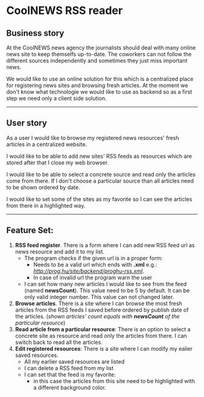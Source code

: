 # CoolNEWS RSS reader

## Business story
At the CoolNEWS news agency the journalists should deal with many online news site to keep themselfs up-to-date. The coworkers can not follow the different sources independently and sometimes they just miss important news.

We would like to use an online solution for this which is a centralized place for registering news sites and browsing fresh articles. At the moment we don't know what technologie we would like to use as backend so as a first step we need only a client side solution.

---
## User story
As a user I would like to browse my registered news resources' fresh articles in a centralized website.

I would like to be able to add new sites' RSS feeds as resources which are stored after that I close my web browser.

I would like to be able to select a concrete source and read only the articles come from there. If I don't choose a particular source than all articles need to be shown ordered by date.

I would like to set some of the sites as my favorite so I can see the articles from there in a highlighted way.

---
## Feature Set:
1. **RSS feed register**. There is a form where I can add new RSS feed url as news resource and add it to my list.
    * The program checks if the given url is in a proper form:
        * Needs to be a valid url which ends with **.xml** e.g.: *http://prog.hu/site/backend/proghu-rss.xml*.
        * In case of invalid url the program warn the user
    * I can set how many new articles I would like to see from the feed (named **newsCount**). This value need to be 5 by default. It can be only valid integer number. This value can not changed later.
2. **Browse articles**. There is a site where I can browse the most fresh articles from the RSS feeds I saved before ordered by publish date of the articles. (*shown articles' count equals with **newsCount** of the particular resource*)
3. **Read article from a particular resource**: There is an option to select a concrete site as resource and read only the articles from there. I can switch back to read all the articles.
4. **Edit registered resources**: There is a site where I can modify my ealier saved resources.
    * All my earlier saved resources are listed
    * I can delete a RSS feed from my list
    * I can set that the feed is my favorite:
        * in this case the articles from this site need to be highlighted with a different background color.
